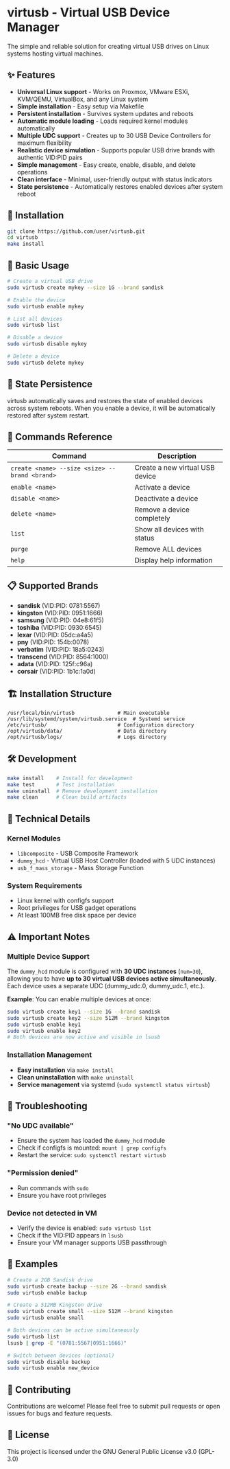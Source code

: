 # virtusb - Virtual USB Device Manager

The simple and reliable solution for creating virtual USB drives on Linux systems hosting virtual machines.

## ✨ Features

- **Universal Linux support** - Works on Proxmox, VMware ESXi, KVM/QEMU, VirtualBox, and any Linux system
- **Simple installation** - Easy setup via Makefile
- **Persistent installation** - Survives system updates and reboots
- **Automatic module loading** - Loads required kernel modules automatically
- **Multiple UDC support** - Creates up to 30 USB Device Controllers for maximum flexibility
- **Realistic device simulation** - Supports popular USB drive brands with authentic VID:PID pairs
- **Simple management** - Easy create, enable, disable, and delete operations
- **Clean interface** - Minimal, user-friendly output with status indicators
- **State persistence** - Automatically restores enabled devices after system reboot

## 🚀 Installation

```bash
git clone https://github.com/user/virtusb.git
cd virtusb
make install
```

## 📖 Basic Usage

```bash
# Create a virtual USB drive
sudo virtusb create mykey --size 1G --brand sandisk

# Enable the device
sudo virtusb enable mykey

# List all devices
sudo virtusb list

# Disable a device
sudo virtusb disable mykey

# Delete a device
sudo virtusb delete mykey
```

## 🔄 State Persistence

virtusb automatically saves and restores the state of enabled devices across system reboots. When you enable a device, it will be automatically restored after system restart.

## 🔧 Commands Reference

| Command | Description |
|---------|-------------|
| `create <name> --size <size> --brand <brand>` | Create a new virtual USB device |
| `enable <name>` | Activate a device |
| `disable <name>` | Deactivate a device |
| `delete <name>` | Remove a device completely |
| `list` | Show all devices with status |
| `purge` | Remove ALL devices |
| `help` | Display help information |

## 📋 Supported Brands

- **sandisk** (VID:PID: 0781:5567)
- **kingston** (VID:PID: 0951:1666)
- **samsung** (VID:PID: 04e8:61f5)
- **toshiba** (VID:PID: 0930:6545)
- **lexar** (VID:PID: 05dc:a4a5)
- **pny** (VID:PID: 154b:0078)
- **verbatim** (VID:PID: 18a5:0243)
- **transcend** (VID:PID: 8564:1000)
- **adata** (VID:PID: 125f:c96a)
- **corsair** (VID:PID: 1b1c:1a0d)

## 🏗️ Installation Structure

```
/usr/local/bin/virtusb              # Main executable
/usr/lib/systemd/system/virtusb.service  # Systemd service
/etc/virtusb/                       # Configuration directory
/opt/virtusb/data/                  # Data directory
/opt/virtusb/logs/                  # Logs directory
```

## 🛠️ Development

```bash
make install    # Install for development
make test       # Test installation
make uninstall  # Remove development installation
make clean      # Clean build artifacts
```

## 🔧 Technical Details

### Kernel Modules
- `libcomposite` - USB Composite Framework
- `dummy_hcd` - Virtual USB Host Controller (loaded with 5 UDC instances)
- `usb_f_mass_storage` - Mass Storage Function

### System Requirements
- Linux kernel with configfs support
- Root privileges for USB gadget operations
- At least 100MB free disk space per device

## ⚠️ Important Notes

### Multiple Device Support
The `dummy_hcd` module is configured with **30 UDC instances** (`num=30`), allowing you to have **up to 30 virtual USB devices active simultaneously**. Each device uses a separate UDC (dummy_udc.0, dummy_udc.1, etc.).

**Example**: You can enable multiple devices at once:
```bash
sudo virtusb create key1 --size 1G --brand sandisk
sudo virtusb create key2 --size 512M --brand kingston
sudo virtusb enable key1
sudo virtusb enable key2
# Both devices are now active and visible in lsusb
```

### Installation Management
- **Easy installation** via `make install`
- **Clean uninstallation** with `make uninstall`
- **Service management** via systemd (`sudo systemctl status virtusb`)

## 🐛 Troubleshooting

### "No UDC available"
- Ensure the system has loaded the `dummy_hcd` module
- Check if configfs is mounted: `mount | grep configfs`
- Restart the service: `sudo systemctl restart virtusb`

### "Permission denied"
- Run commands with `sudo`
- Ensure you have root privileges

### Device not detected in VM
- Verify the device is enabled: `sudo virtusb list`
- Check if the VID:PID appears in `lsusb`
- Ensure your VM manager supports USB passthrough

## 📝 Examples

```bash
# Create a 2GB Sandisk drive
sudo virtusb create backup --size 2G --brand sandisk
sudo virtusb enable backup

# Create a 512MB Kingston drive
sudo virtusb create small --size 512M --brand kingston
sudo virtusb enable small

# Both devices can be active simultaneously
sudo virtusb list
lsusb | grep -E "(0781:5567|0951:1666)"

# Switch between devices (optional)
sudo virtusb disable backup
sudo virtusb enable new_device
```

## 🤝 Contributing

Contributions are welcome! Please feel free to submit pull requests or open issues for bugs and feature requests.

## 📄 License

This project is licensed under the GNU General Public License v3.0 (GPL-3.0)